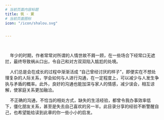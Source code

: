 ```yaml
---
# 当前页面内容标题
title: 筑 · 累
# 当前页面图标
icon: "/icon/shalou.svg"


---
```



<br>

&nbsp;&nbsp;&nbsp;&nbsp;年少的时期，作者常常对所谓的人情世故不屑一顾，在一些场合下经常口无遮拦，最终导致祸从口出，令自己和对方双双陷入尴尬的处境。

&nbsp;&nbsp;&nbsp;&nbsp;人们总是会在成长的过程中渐渐活成 “自己曾经讨厌的样子”，即便实在不想处理复杂的人际关系，学会如何与人进行沟通，在一定程度上，可以减少与人发生争执与矛盾的概率。此外，良好的沟通也能加深与家人的情感，减少误会，相互谅解，使家庭关系更加融洽。

&nbsp;&nbsp;&nbsp;&nbsp;不正确的沟通，不恰当的相处方式，缺失的生活经验，都曾令我办事效率低下，僵化朋友关系，甚至是失去自己喜欢的另一半。此目录分享的经验不断警醒自己，也希望能给读到此章的你一些小小的启发。
